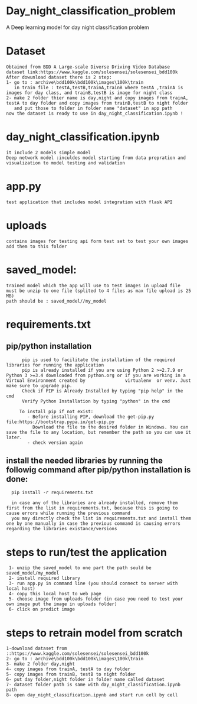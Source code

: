 # Day_night_classification_problem
A Deep learning model for day night classification problem

# Dataset
    Obtained from BDD A Large-scale Diverse Driving Video Database   
    dataset link:https://www.kaggle.com/solesensei/solesensei_bdd100k
    After dowunload dataset there is 2 step:
    1- go to : archive\bdd100k\bdd100k\images\100k\train
       in train file : testA,testB,trainA,trainB where testA ,trainA is images for day class, and trainB,testB is image for night class
    2- make 2 folder thier name is day,night and copy images from trainA, testA to day folder and copy images from trainB,testB to night folder
       and put those to folder in folder name "dataset" in app path
    now the dataset is ready to use in day_night_classification.ipynb !
# day_night_classification.ipynb
    it include 2 models simple model
    Deep network model :inculdes model starting from data prepration and visualization to model testing and validation  
# app.py 
    test application that includes model integration with flask API 
# uploads 
    contains images for testing api form test set to test your own images add them to this folder
# saved_model:
    trained model which the app will use to test images in upload file
    must be unzip to one file (splited to 4 files as max file upload is 25 MB)
    path should be : saved_model//my_model
      
# requirements.txt
   ## pip/python installation
          pip is used to facilitate the installation of the required libraries for running the application 
          pip is already installed if you are using Python 2 >=2.7.9 or Python 3 >=3.4 downloaded from python.org or if you are working in a Virtual Environment created by               virtualenv  or venv. Just make sure to upgrade pip.
          Check if PIP is Already Installed by typing "pip help" in the cmd
          Verify Python Installation by typing "python" in the cmd

         To install pip if not exist: 
            - Before installing PIP, download the get-pip.py file:https://bootstrap.pypa.io/get-pip.py
              Download the file to the desired folder in Windows. You can save the file to any location, but remember the path so you can use it later.
            - check version again
   ##  install the needed libraries by running the followig command after pip/python installation is done:
      pip install -r requirements.txt
      
      in case any of the libraries are already installed, remove them first from the list in requirements.txt, because this is going to cause errors while running the previous command
      you may directly check the list in requirements.txt and install them one by one manually in case the previous command is causing errors regarding the libraries existance/versions
 
 # steps to run/test the application
     1- unzip the saved_model to one part the path sould be saved_model/my_model 
     2- install required library 
     3- run app.py in command line (you should connect to server with local host)
     4- copy this local host to web page
     5- choose image from uploads folder (in case you need to test your own image put the image in uploads folder)
     6- click on predict image
     
 # steps to retrain model from scratch
    1-download dataset from ::https://www.kaggle.com/solesensei/solesensei_bdd100k
    2- go to : archive\bdd100k\bdd100k\images\100k\train
    3- make 2 folder day,night
    4- copy images from trainA, testA to day folder  
    5- copy images from trainB, testB to night folder
    6- put day folder,night folder in folder name called dataset
    7- dataset folder path is same with day_night_classification.ipynb path
    8- open day_night_classification.ipynb and start run cell by cell
      
